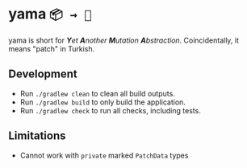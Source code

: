 # yama `📦 → 🎁`

yama is short for _**Y**et **A**nother **M**utation **A**bstraction_. Coincidentally, it means "patch" in Turkish.

## Development

* Run `./gradlew clean` to clean all build outputs.
* Run `./gradlew build` to only build the application.
* Run `./gradlew check` to run all checks, including tests.

## Limitations

* Cannot work with `private` marked `PatchData` types
